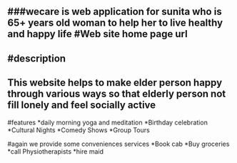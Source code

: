 ###wecare is web application for sunita who is 65+ years old woman to help her to live healthy and happy life
#Web site home page url 
--


#description
--
This website helps to make elder person happy through various ways so that elderly person not fill lonely
and feel socially active
--
#features
*daily morning yoga and meditation
*Birthday celebration
*Cultural Nights
*Comedy Shows
*Group Tours

#again we provide some conveniences services
*Book cab
*Buy groceries
*call Physiotherapists
*hire maid
